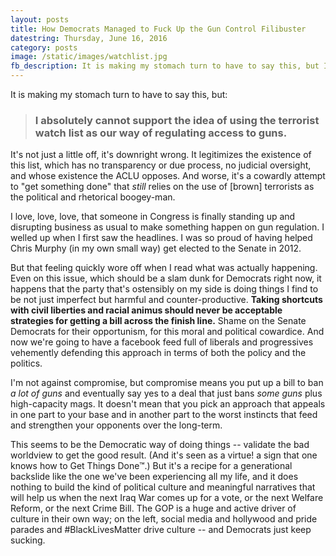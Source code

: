 ```yaml
---
layout: posts
title: How Democrats Managed to Fuck Up the Gun Control Filibuster
datestring: Thursday, June 16, 2016
category: posts
image: /static/images/watchlist.jpg
fb_description: It is making my stomach turn to have to say this, but I can't support using the terrorist watch list as our way of regulating guns. It's not just a little off, it's downright wrong.
---
```


It is making my stomach turn to have to say this, but: 

> ### I absolutely cannot support the idea of using the terrorist watch list as our way of regulating access to guns. 

It's not just a little off, it's downright wrong. It legitimizes 
the existence of this list, which has no transparency or due process, no judicial oversight, and whose existence the ACLU opposes. 
And worse, it's a cowardly attempt to "get something done" that _still_ relies on the use of [brown] terrorists as 
the political and rhetorical boogey-man.

I love, love, love, that someone in Congress is finally standing up and disrupting business as usual to make something 
happen on gun regulation. I welled up when I first saw the headlines. I was so proud of having helped Chris Murphy 
(in my own small way) get elected to the Senate in 2012. 

But that feeling quickly wore off when I read what was actually happening. Even on this issue, which should be a 
slam dunk for Democrats right now, it happens that the party that's ostensibly on my side is doing things I find to 
be not just imperfect but harmful and counter-productive. **Taking shortcuts with civil liberties and racial animus 
should never be acceptable strategies for getting a bill across the finish line.** Shame on the Senate Democrats for 
their opportunism, for this moral and political cowardice. And now we're going to have a facebook feed full of 
liberals and progressives vehemently defending this approach in terms of both the policy and the politics.

I'm not against compromise, but compromise means you put up a bill to ban *a lot of guns* and eventually say yes to 
a deal that just bans *some guns* plus high-capacity mags. It doesn't mean that you pick an approach that appeals 
in one part to your base and in another part to the worst instincts that feed and strengthen your opponents over the 
long-term. 

This seems to be the Democratic way of doing things -- validate the bad worldview to get the good result. (And it's 
seen as a virtue! a sign that one knows how to Get Things Done™.) But it's a recipe for a generational backslide like 
the one we've been experiencing all my life, and it does nothing to build the kind of political culture and
meaningful narratives that will help us when the next Iraq War comes up for a vote, or the next Welfare Reform, or
the next Crime Bill. The GOP is a huge and active driver of culture in their own way; 
on the left, social media and hollywood and pride parades and #BlackLivesMatter drive culture
-- and Democrats just keep sucking.
